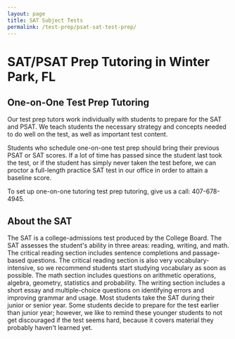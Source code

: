 ```yaml
---
layout: page
title: SAT Subject Tests
permalink: /test-prep/psat-sat-test-prep/
---
```


# SAT/PSAT Prep Tutoring in Winter Park, FL

## One-on-One Test Prep Tutoring

Our test prep tutors work individually with students to prepare for the SAT and PSAT. We teach students the necessary strategy and concepts needed to do well on the test, as well as important test content. 

Students who schedule one-on-one test prep should bring their previous PSAT or SAT scores. If a lot of time has passed since the student last took the test, or if the student has simply never taken the test before, we can proctor a full-length practice SAT test in our office in order to attain a baseline score. 

To set up one-on-one tutoring test prep tutoring, give us a call: 407-678-4945.

## About the SAT

The SAT is a college-admissions test produced by the College Board. The SAT assesses the student's ability in three areas: reading, writing, and math. The critical reading section includes sentence completions and passage-based questions. The critical reading section is also very vocabulary-intensive, so we recommend students start studying vocabulary as soon as possible. The math section includes questions on arithmetic operations, algebra, geometry, statistics and probability. The writing section includes a short essay and multiple-choice questions on identifying errors and improving grammar and usage.
Most students take the SAT during their junior or senior year. Some students decide to prepare for the test earlier than junior year; however, we like to remind these younger students to not get discouraged if the test seems hard, because it covers material they probably haven't learned yet.